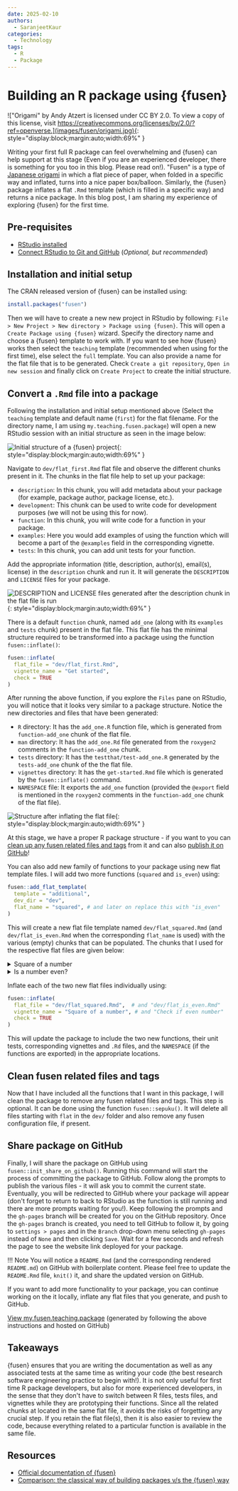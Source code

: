 ```yaml
---
date: 2025-02-10
authors:
  - SaranjeetKaur
categories:
  - Technology
tags:
  - R
  - Package
---
```



# **Building an R package using {fusen}**

!["Origami" by Andy Atzert is licensed under CC BY 2.0. To view a copy of this license, visit https://creativecommons.org/licenses/by/2.0/?ref=openverse.](images/fusen/origami.jpg){: style="display:block;margin:auto;width:69%" }

Writing your first full R package can feel overwhelming and {fusen}
can help support at this stage (Even if you are an experienced developer, there is something for you too in this blog. Please read on!). "Fusen" is a type of
[Japanese origami](https://en.wikipedia.org/wiki/Kamif%C5%ABsen) in which
a flat piece of paper, when folded in a specific way and inflated, turns
into a nice paper box/balloon. Similarly, the {fusen} package inflates a
flat `.Rmd` template (which is filled in a specific way) and returns a
nice package. In this blog post, I am sharing my experience of
exploring {fusen} for the first time.
<!-- more -->

## Pre-requisites

- [RStudio installed](https://posit.co/download/rstudio-desktop/)
- [Connect RStudio to Git and GitHub](https://happygitwithr.com/rstudio-git-github.html) (_Optional, but recommended_)

## Installation and initial setup

The CRAN released version of {fusen} can be installed using:

``` r
install.packages("fusen")
```

Then we will have to create a new new project in RStudio by following:
`File > New Project > New directory > Package using {fusen}`.
This will open a `Create Package using {fusen}` wizard.
Specify the directory name and choose a {fusen} template to work with.
If you want to see how {fusen} works then select the `teaching` template
(recommended when using for the first time), else select the `full` template.
You can also provide a name for the flat file that is to be generated.
Check `Create a git repository`, `Open in new session` and
finally click on `Create Project` to create the initial structure.

## Convert a `.Rmd` file into a package

Following the installation and initial setup mentioned above
(Select the `teaching` template and default name (`first`) for the flat filename.
For the directory name, I am using `my.teaching.fusen.package`)
will open a new RStudio session with an initial structure as seen in the image below:

![Initial structure of a {fusen} project](images/fusen/initial_structure.png){: style="display:block;margin:auto;width:69%" }

Navigate to `dev/flat_first.Rmd` flat file and observe the different chunks present in it.
The chunks in the flat file help to set up your package:

- `description`: In this chunk, you will add metadata about your package (for example, package author, package license, etc.).
- `development`: This chunk can be used to write code for development purposes (we will not be using this for now).
- `function`: In this chunk, you will write code for a function in your package.
- `examples`: Here you would add examples of using the function which will become a part of the
`@examples` field in the corresponding vignette.
- `tests`: In this chunk, you can add unit tests for your function.

Add the appropriate information (title, description, author(s), email(s), license) in the `description` chunk and run it. It will generate the `DESCRIPTION` and `LICENSE` files for your package.

![DESCRIPTION and LICENSE files generated after the `description` chunk in the flat file is run](images/fusen/description_license.png){: style="display:block;margin:auto;width:69%" }

There is a default `function` chunk, named `add_one` (along with its `examples` and `tests` chunk) present in the flat file. This flat file has the minimal structure required to be transformed into a package using the function `fusen::inflate()`:

``` r
fusen::inflate(
  flat_file = "dev/flat_first.Rmd",
  vignette_name = "Get started",
  check = TRUE
)
```

After running the above function, if you explore the `Files` pane on RStudio, you will notice that it looks very similar to a package structure. Notice the new directories and files that have been generated:

- `R` directory: It has the `add_one.R` function file, which is generated from `function-add_one` chunk of the flat file.
- `man` directory: It has the `add_one.Rd` file generated from the `roxygen2` comments in the `function-add_one` chunk.
- `tests` directory: It has the `testthat/test-add_one.R` generated by the `tests-add_one` chunk of the the flat file.
- `vignettes` directory: It has the `get-started.Rmd` file which is generated by the `fusen::inflate()` command.
- `NAMESPACE` file: It exports the `add_one` function (provided the `@export` field is mentioned in the `roxygen2` comments in the `function-add_one` chunk of the flat file).

![Structure after inflating the flat file](images/fusen/first_inflate.png){: style="display:block;margin:auto;width:69%" }

At this stage, we have a proper R package structure - if you want to you can [clean up any fusen related files and tags](#clean-fusen-related-files-and-tags) from it and can also [publish it on GitHub](#share-package-on-github)!

You can also add new family of functions to your package using new flat template files. I will add two more functions (`squared` and `is_even`) using:

``` r
fusen::add_flat_template(
  template = "additional",
  dev_dir = "dev",
  flat_name = "squared", # and later on replace this with "is_even"
)
```

This will create a new flat file template named `dev/flat_squared.Rmd` (and `dev/flat_is_even.Rmd` when the corresponding `flat_name` is used) with the various (empty) chunks that can be populated. The chunks that I used for the respective flat files are given below:

<!-- markdownlint-disable-next-line MD033 -->
<details>
<!-- markdownlint-disable-next-line MD033 -->
<summary>Square of a number</summary>

- `function` chunk to square a number:

```` markdown
```{r function-squared}
#' Compute squared value
#'
#' @param value A numeric value
#'
#' @return Numeric.
#' @export

squared <- function(value) {
  result <- value^2
  return(result)
}
```
````

- `examples` chunk to square a number:

```` markdown
```{r examples-squared}
squared(10)
squared(73)
```
````

- `tests` chunk to test the function:

```` markdown
```{r tests-squared}
test_that("squared works", {
  expect_equal(squared(10), 100)
  expect_equal(squared(73), 5329)
})
```
````

</details>

<!-- markdownlint-disable-next-line MD033 -->
<details>
<!-- markdownlint-disable-next-line MD033 -->
<summary>Is a number even?</summary>

- `function` chunk to check if a number is even:

```` markdown
```{r function-is_even}
#' Check if a value is even
#'
#' @param value A numeric value
#'
#' @return Logical. TRUE if value is even, FALSE otherwise
#' @export
#'

is_even <- function(value) {
  result <- value %% 2 == 0
  return(result)
}
```
````

- `examples` chunk to check if a number is even:

```` markdown
```{r examples-is_even}
is_even(20)
is_even(47)
```
````

- `tests` chunk to test the function:

```` markdown
```{r tests-is_even}
test_that("is_even works", {
  expect_true(is_even(20))
  expect_false(is_even(47))
})
```
````

</details>

Inflate each of the two new flat files individually using:

``` r
fusen::inflate(
  flat_file = "dev/flat_squared.Rmd",  # and "dev/flat_is_even.Rmd"
  vignette_name = "Square of a number", # and "Check if even number"
  check = TRUE
)
```

This will update the package to include the two new functions, their unit tests, corresponding vignettes and `.Rd` files, and the `NAMESPACE` (if the functions are exported) in the appropriate locations.

## Clean fusen related files and tags

Now that I have included all the functions that I want in this package, I will clean the package to remove any fusen related files and tags. This step is optional. It can be done using the function `fusen::sepuku()`. It will delete all files starting with `flat` in the `dev/` folder and also remove any fusen configuration file, if present.

## Share package on GitHub

Finally, I will share the package on GitHub using `fusen::init_share_on_github()`. Running this command will start the process of committing the package to GitHub. Follow along the prompts to publish the various files - it will ask you to commit the current state. Eventually, you will be redirected to GitHub where your package will appear (don't forget to return to back to RStudio as the function is still running and there are more prompts waiting for you!). Keep following the prompts and the `gh-pages` branch will be created for you on the GitHub repository. Once the `gh-pages` branch is created, you need to tell GitHub to follow it, by going to `settings > pages` and in the `Branch` drop-down menu selecting `gh-pages` instead of `None` and then clicking `Save`. Wait for a few seconds and refresh the page to see the website link deployed for your package.

!!! Note
    You will notice a `README.Rmd` (and the corresponding rendered `README.md`) on
    GitHub with boilerplate content. Please feel free to update the `README.Rmd` file,
    `knit()` it, and share the updated version on GitHub.

If you want to add more functionality to your package, you can continue working on the it locally, inflate any flat files that you generate, and push to GitHub.

[View my.fusen.teaching.package](https://github.com/SaranjeetKaur/my.teaching.fusen.package) (generated by following the above instructions and hosted on GitHub)

## Takeaways

{fusen} ensures that you are writing the documentation as well as any associated tests at the same time as writing your code (the best research software engineering practice to begin with!). It is not only useful for first time R package developers, but also for more experienced developers, in the sense that they don't have to switch between R files, tests files, and vignettes while they are prototyping their functions. Since all the related chunks at located in the same flat file, it avoids the risks of forgetting any crucial step. If you retain the flat file(s), then it is also easier to review the code, because everything related to a particular function is available in the same file.

## Resources

- [Official documentation of {fusen}](https://thinkr-open.github.io/fusen/)
- [Comparison: the classical way of building packages v/s the {fusen} way](https://thinkr-open.github.io/fusen/articles/Maintain-packages-with-fusen.html?q=add_flat_template#compare-a-classical-way-of-building-packages-with-the-fusen-way)
